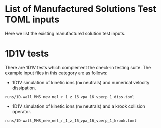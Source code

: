 # List of Manufactured Solutions Test TOML inputs

Here we list the existing manufactured solution test inputs.

# 1D1V tests

There are 1D1V tests which complement the check-in testing suite.
The example input files in this category are as follows:

* 1D1V simulation of kinetic ions (no neutrals) and numerical
  velocity dissipation.
```
runs/1D-wall_MMS_new_nel_r_1_z_16_vpa_16_vperp_1_diss.toml
```
* 1D1V simulation of kinetic ions (no neutrals) and a krook
  collision operator.
```
runs/1D-wall_MMS_new_nel_r_1_z_16_vpa_16_vperp_1_krook.toml
```

